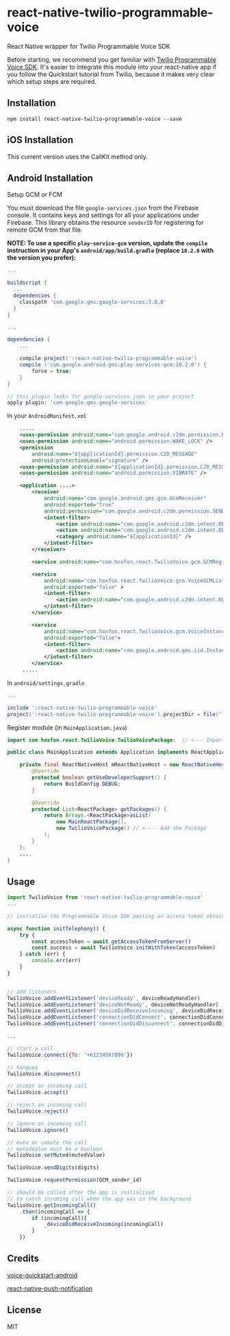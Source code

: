 # react-native-twilio-programmable-voice
React Native wrapper for Twilio Programmable Voice SDK

Before starting, we recommend you get familiar with [Twilio Programmable Voice SDK](https://www.twilio.com/docs/api/voice-sdk).
It's easier to integrate this module into your react-native app if you follow the Quickstart tutorial from Twilio, because it makes very clear which setup steps are required.

## Installation
```
npm install react-native-twilio-programmable-voice --save
```

## iOS Installation

This current version uses the CallKit method only.

## Android Installation

Setup GCM or FCM

You must download the file `google-services.json` from the Firebase console.
It contains keys and settings for all your applications under Firebase. This library obtains the resource `senderID` for registering for remote GCM from that file.

**NOTE: To use a specific `play-service-gcm` version, update the `compile` instruction in your App's `android/app/build.gradle` (replace `10.2.0` with the version you prefer):**
```gradle
...

buildscript {
  ...
  dependencies {
    classpath 'com.google.gms:google-services:3.0.0'
  }
}

...

dependencies {
    ...

    compile project(':react-native-twilio-programmable-voice')
    compile ('com.google.android.gms:play-services-gcm:10.2.0') {
        force = true;
    }
}

// this plugin looks for google-services.json in your project
apply plugin: 'com.google.gms.google-services'
```

In your `AndroidManifest.xml`
```xml
    .....
    <uses-permission android:name="com.google.android.c2dm.permission.RECEIVE" />
    <uses-permission android:name="android.permission.WAKE_LOCK" />
    <permission
        android:name="${applicationId}.permission.C2D_MESSAGE"
        android:protectionLevel="signature" />
    <uses-permission android:name="${applicationId}.permission.C2D_MESSAGE" />
    <uses-permission android:name="android.permission.VIBRATE" />

    <application ....>
        <receiver
            android:name="com.google.android.gms.gcm.GcmReceiver"
            android:exported="true"
            android:permission="com.google.android.c2dm.permission.SEND" >
            <intent-filter>
                <action android:name="com.google.android.c2dm.intent.RECEIVE" />
                <action android:name="com.google.android.c2dm.intent.REGISTRATION" />
                <category android:name="${applicationId}" />
            </intent-filter>
        </receiver>

        <service android:name="com.hoxfon.react.TwilioVoice.gcm.GCMRegistrationService" />

        <service
            android:name="com.hoxfon.react.TwilioVoice.gcm.VoiceGCMListenerService"
            android:exported="false" >
            <intent-filter>
                <action android:name="com.google.android.c2dm.intent.RECEIVE" />
            </intent-filter>
        </service>

        <service
            android:name="com.hoxfon.react.TwilioVoice.gcm.VoiceInstanceIDListenerService"
            android:exported="false">
            <intent-filter>
                <action android:name="com.google.android.gms.iid.InstanceID" />
            </intent-filter>
        </service>
     .....

```

In `android/settings.gradle`
```gradle
...

include ':react-native-twilio-programmable-voice'
project(':react-native-twilio-programmable-voice').projectDir = file('../node_modules/react-native-twilio-programmable-voice/android')
```

Register module (in `MainApplication.java`)

```java
import com.hoxfon.react.TwilioVoice.TwilioVoicePackage;  // <--- Import Package

public class MainApplication extends Application implements ReactApplication {

    private final ReactNativeHost mReactNativeHost = new ReactNativeHost(this) {
        @Override
        protected boolean getUseDeveloperSupport() {
            return BuildConfig.DEBUG;
        }

        @Override
        protected List<ReactPackage> getPackages() {
            return Arrays.<ReactPackage>asList(
                new MainReactPackage(),
                new TwilioVoicePackage() // <---- Add the Package
            );
        }
    };
    ....
}
```

## Usage

```javascript
import TwilioVoice from 'react-native-twilio-programmable-voice'
...

// initialise the Programmable Voice SDK passing an access token obtained from the server.

async function initTelephony() {
    try {
        const accessToken = await getAccessTokenFromServer()
        const success = await TwilioVoice.initWithToken(accessToken)  
    } catch (err) {
        console.err(err)
    }
}


// add listeners
TwilioVoice.addEventListener('deviceReady', deviceReadyHandler)
TwilioVoice.addEventListener('deviceNotReady', deviceNotReadyHandler)
TwilioVoice.addEventListener('deviceDidReceiveIncoming', deviceDidReceiveIncomingHandler)
TwilioVoice.addEventListener('connectionDidConnect', connectionDidConnectHandler)
TwilioVoice.addEventListener('connectionDidDisconnect', connectionDidDisconnectHandler)

...

// start a call
TwilioVoice.connect({To: '+61234567890'})

// hangupq
TwilioVoice.disconnect()

// accept an incoming call
TwilioVoice.accept()

// reject an incoming call
TwilioVoice.reject()

// ignore an incoming call
TwilioVoice.ignore()

// mute or unmute the call
// mutedValue must be a boolean
TwilioVoice.setMuted(mutedValue)

TwilioVoice.sendDigits(digits)

TwilioVoice.requestPermission(GCM_sender_id)

// should be called after the app is initialised
// to catch incoming call when the app was in the background
TwilioVoice.getIncomingCall()
    .then(incomingCall => {
        if (incomingCall){
            _deviceDidReceiveIncoming(incomingCall)
        }
    })

```


## Credits

[voice-quickstart-android](https://github.com/twilio/voice-quickstart-android)

[react-native-push-notification](https://github.com/zo0r/react-native-push-notification)


## License

MIT
